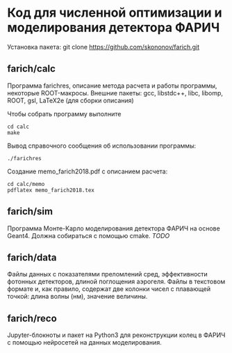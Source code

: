 Код для численной оптимизации и моделирования детектора ФАРИЧ 
=============================================================
Установка пакета:
    git clone https://github.com/skononov/farich.git
    
farich/calc
-----------
Программа farichres, описание метода расчета и работы программы, некоторые ROOT-макросы.
Внешние пакеты: gcc, libstdc++, libc, libomp, ROOT, gsl, LaTeX2e (для сборки описания)

Чтобы собрать программу выполните
    
    cd calc
    make

Вывод справочного сообщения об использовании программы:
    
    ./farichres

Создание memo_farich2018.pdf с описанием расчета:
    
    cd calc/memo
    pdflatex memo_farich2018.tex

farich/sim
----------
Программа Монте-Карло моделирования детектора ФАРИЧ на основе Geant4.
Должна собираться с помощью cmake.
*TODO*

farich/data
-----------
Файлы данных с показателями преломлений сред, эффективности фотонных детекторов, длиной поглощения аэрогеля.
Файлы в текстовом формате и, как правило, содержат две колонки чисел с плавающей точкой: длина волны (нм), значение величины.

farich/reco
----------
Jupyter-блокноты и пакет на Python3 для реконструкции колец в ФАРИЧ с помощью нейросетей на данных моделирования.
